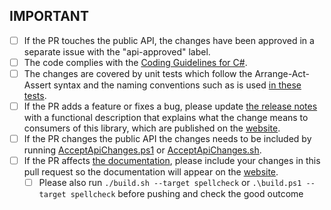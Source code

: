 <!-- Please provide a description of your changes above the IMPORTANT checklist -->


## IMPORTANT 

* [ ] If the PR touches the public API, the changes have been approved in a separate issue with the "api-approved" label.
* [ ] The code complies with the [Coding Guidelines for C#](https://www.csharpcodingguidelines.com/).
* [ ] The changes are covered by unit tests which follow the Arrange-Act-Assert syntax and the naming conventions such as is used [in these tests](../tree/develop/Tests/FluentAssertions.Equivalency.Specs/MemberMatchingSpecs.cs#L51-L430).
* [ ] If the PR adds a feature or fixes a bug, please update [the release notes](../tree/develop/RELEASES.md) with a functional description that explains what the change means to consumers of this library, which are published on the [website](https://fluentassertions.com/releases).
* [ ] If the PR changes the public API the changes needs to be included by running [AcceptApiChanges.ps1](../tree/develop/AcceptApiChanges.ps1) or [AcceptApiChanges.sh](../tree/develop/AcceptApiChanges.sh).
* [ ] If the PR affects [the documentation](../tree/develop/docs/_pages), please include your changes in this pull request so the documentation will appear on the [website](https://www.fluentassertions.com/introduction).
    * [ ] Please also run `./build.sh --target spellcheck` or `.\build.ps1 --target spellcheck` before pushing and check the good outcome
